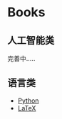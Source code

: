 # Books

## 人工智能类
完善中.....


## 语言类
* [Python](https://github.com/yorkLiu/books/blob/master/Python%20%E5%AD%A6%E4%B9%A0%E6%95%99%E7%A8%8B.md)
* [LaTeX](https://github.com/yorkLiu/books/blob/master/LaTeX%20%E6%95%99%E7%A8%8B.md)